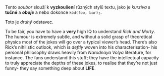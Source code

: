 Tento *soubor* slouží k **vyzkoušení** různých stylů textu,
jako je *kurzíva* a **tučné** a ***oboje*** a nebo dokonce `kód(foo, bar);`.

Toto je _druhý_ odstavec.

To be fair, you have to have a **very** high IQ to understand _Rick and Morty_. The humour is extremely subtle, and without a solid grasp of theoretical physics most of the jokes will go over a typical viewer’s head. There’s also Rick’s nihilistic outlook, which is _deftly_ woven into his characterisation- his personal philosophy draws heavily from _Narodnaya Volya_ literature, for instance. The fans understand this stuff; they have the intellectual capacity to truly appreciate the depths of these jokes, to realise that they’re not just funny- they say something deep about **LIFE**.
